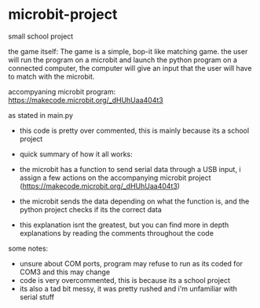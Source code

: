 # microbit-project
small school project

the game itself: The game is a simple, bop-it like matching game. the user will run the program on a microbit and launch the python program on a connected computer, the computer will give an input that the user will have to match with the microbit.

accompyaning microbit program: https://makecode.microbit.org/_dHUhUaa404t3

as stated in main.py

- this code is pretty over commented, this is mainly because its a school project

- quick summary of how it all works:
- the microbit has a function to send serial data through a USB input, i assign a few actions on the accompanying microbit project (https://makecode.microbit.org/_dHUhUaa404t3)
- the microbit sends the data depending on what the function is, and the python project checks if its the correct data
 - this explanation isnt the greatest, but you can find more in depth explanations by reading the comments throughout the code


some notes: 
- unsure about COM ports, program may refuse to run as its coded for COM3 and this may change
- code is very overcommented, this is because its a school project
- its also a tad bit messy, it was pretty rushed and i'm unfamiliar with serial stuff
